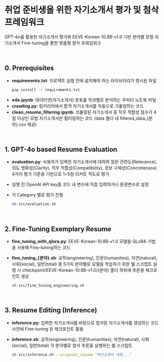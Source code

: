 # 취업 준비생을 위한 자기소개서 평가 및 첨삭 프레임워크
GPT-4o를 활용한 자기소개서 평가와 EEVE-Korean-10.8B-v1.0 기반 분야별 모범 자기소개서 Fine-tuning을 통한 맞춤형 첨삭 프레임워크

</br>

## 0. Prerequisites
- **requirements.txt**: 프로젝트 실행 전에 설치해야 하는 라이브러리가 명시된 파일
  ```bash
  pip install -r requirements.txt
  ```
- **eda.ipynb**: 데이터셋(자기소개서) 분포를 학과별로 분석하는 주피터 노트북 파일
- **crawling.py**: 링커리어에서 합격 자기소개서를 자동으로 크롤링하는 코드
- **clean_resume_filtering.ipynb**: 크롤링된 자기소개서 중 직무 적합성 점수가 4점 이상인 모범 자기소개서만 필터링하는 코드 (data 폴더 내 filtered_data_{분야}.csv 제공)

</br>

## 1. GPT-4o based Resume Evaluation
- **evaluation.py**: 사용자가 입력한 자기소개서에 대하여 질문 관련도(Relevance), 의도 명확성(Clarity), 직무 적합성(Compatibility), 정보 구체성(Concreteness) 4가지 평가 기준을 기반으로 1~5점 리커트 척도로 평가
- 실행 전 OpenAI API key를 코드 내 변수에 직접 입력하거나 환경변수로 설정
- 각 Category 별로 평가 진행

  ```bash
  sh src/evaluation.sh
  ```

</br>

## 2. Fine-Tuning Exemplary Resume
- **fine_tuning_with_qlora.py**: EEVE-Korean-10.8B-v1.0 모델을 QLoRA 기법을 사용해 Fine-tuning하는 코드

- **fine_tuning_{분야}.sh**:
공학(engineering), 인문(humanities), 자연(natural), 사회(social), 일반(total) 총 5가지 분야별로 모델을 학습하기 위한 쉘 스크립트
실행 시 checkpoint/EEVE-Korean-10.8B-v1.0/{분야} 폴더 하위에 추론용 체크포인트 생성
  ```bash
  sh src/fine_tuning_engineering.sh
  ```

</br>

## 3. Resume Editing (Inference)
- **inference.py**:
입력한 자기소개서를 바탕으로 첨삭된 자기소개서를 생성하는 코드
사전에 Fine-tuning 된 체크포인트 활용

- **inference.sh**:
공학(engineering), 인문(humanities), 자연(natural), 사회(social), 일반(total) 각 분야별로 첨삭 추론을 실행하는 쉘 스크립트
  ```bash
  sh src/inference.sh --original_resume "자기소개서 내용..."
  ```

